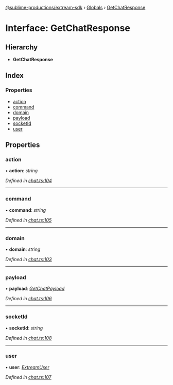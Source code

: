 [@sublime-productions/extream-sdk](../README.md) › [Globals](../globals.md) › [GetChatResponse](getchatresponse.md)

# Interface: GetChatResponse

## Hierarchy

* **GetChatResponse**

## Index

### Properties

* [action](getchatresponse.md#action)
* [command](getchatresponse.md#command)
* [domain](getchatresponse.md#domain)
* [payload](getchatresponse.md#payload)
* [socketId](getchatresponse.md#socketid)
* [user](getchatresponse.md#user)

## Properties

###  action

• **action**: *string*

*Defined in [chat.ts:104](https://github.com/Extream-SaaS/ex-sdk/blob/b2de5a9/src/chat.ts#L104)*

___

###  command

• **command**: *string*

*Defined in [chat.ts:105](https://github.com/Extream-SaaS/ex-sdk/blob/b2de5a9/src/chat.ts#L105)*

___

###  domain

• **domain**: *string*

*Defined in [chat.ts:103](https://github.com/Extream-SaaS/ex-sdk/blob/b2de5a9/src/chat.ts#L103)*

___

###  payload

• **payload**: *[GetChatPayload](getchatpayload.md)*

*Defined in [chat.ts:106](https://github.com/Extream-SaaS/ex-sdk/blob/b2de5a9/src/chat.ts#L106)*

___

###  socketId

• **socketId**: *string*

*Defined in [chat.ts:108](https://github.com/Extream-SaaS/ex-sdk/blob/b2de5a9/src/chat.ts#L108)*

___

###  user

• **user**: *[ExtreamUser](extreamuser.md)*

*Defined in [chat.ts:107](https://github.com/Extream-SaaS/ex-sdk/blob/b2de5a9/src/chat.ts#L107)*
